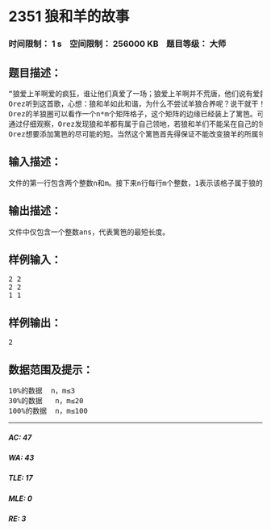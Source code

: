 # 2351 狼和羊的故事   
### 时间限制： 1 s&nbsp;&nbsp;&nbsp;&nbsp;空间限制： 256000 KB&nbsp;&nbsp;&nbsp;&nbsp;题目等级： 大师  
## 题目描述：  

<pre>
“狼爱上羊啊爱的疯狂，谁让他们真爱了一场；狼爱上羊啊并不荒唐，他们说有爱就有方向．．．．．．”
Orez听到这首歌，心想：狼和羊如此和谐，为什么不尝试羊狼合养呢？说干就干！
Orez的羊狼圈可以看作一个n*m个矩阵格子，这个矩阵的边缘已经装上了篱笆。可是Drake很快发现狼再怎么也是狼，它们总是对羊垂涎三尺，那首歌只不过是一个动人的传说而已。所以Orez决定在羊狼圈中再加入一些篱笆，还是要将羊狼分开来养。
通过仔细观察，Orez发现狼和羊都有属于自己领地，若狼和羊们不能呆在自己的领地，那它们就会变得非常暴躁，不利于他们的成长。
Orez想要添加篱笆的尽可能的短。当然这个篱笆首先得保证不能改变狼羊的所属领地，再就是篱笆必须修筑完整，也就是说必须修建在单位格子的边界上并且不能只修建一部分。
</pre>
  
  
## 输入描述：  

<pre>
文件的第一行包含两个整数n和m。接下来n行每行m个整数，1表示该格子属于狼的领地，2表示属于羊的领地，0表示该格子不是任何一只动物的领地。
</pre>
  
  
## 输出描述：  

<pre>
文件中仅包含一个整数ans，代表篱笆的最短长度。
</pre>
  
  
## 样例输入：  

<pre>
2 2
2 2
1 1 
</pre>
  
  
## 样例输出：  

<pre>
2
</pre>
  
  
## 数据范围及提示：  

<pre>
10%的数据  n，m≤3
30%的数据   n，m≤20
100%的数据  n，m≤100
</pre>
  
  
***  

##### AC: 47  
##### WA: 43  
##### TLE: 17  
##### MLE: 0  
##### RE: 3  
